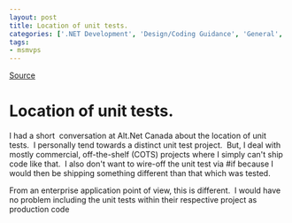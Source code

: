 ```yaml
---
layout: post
title: Location of unit tests.
categories: ['.NET Development', 'Design/Coding Guidance', 'General', 'Pontification', 'TDD']
tags:
- msmvps
---
```

[Source](http://blogs.msmvps.com/peterritchie/2008/08/20/location-of-unit-tests/ "Permalink to Location of unit tests.")

# Location of unit tests.

I had a short  conversation at Alt.Net Canada about the location of unit tests.  I personally tend towards a distinct unit test project.  But, I deal with mostly commercial, off-the-shelf (COTS) projects where I simply can't ship code like that.  I also don't want to wire-off the unit test via #if because I would then be shipping something different than that which was tested. 

From an enterprise application point of view, this is different.  I would have no problem including the unit tests within their respective project as production code 

